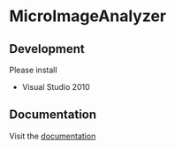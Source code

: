 # MicroImageAnalyzer

## Development

Please install  
* Visual Studio 2010

## Documentation

Visit the [documentation](Docs/仕様書/)